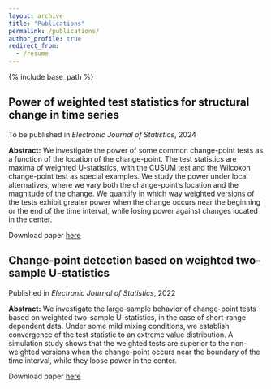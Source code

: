 ```yaml
---
layout: archive
title: "Publications"
permalink: /publications/
author_profile: true
redirect_from:
  - /resume
---
```


{% include base_path %}

Power of weighted test statistics for structural change in time series
------
To be published in *Electronic Journal of Statistics*, 2024

**Abstract:** We investigate the power of some common change-point tests as a function of the location of the change-point. The test statistics are maxima of weighted U-statistics, with the CUSUM test and the Wilcoxon change-point test as special examples. We study the power under local alternatives, where we vary both the change-point’s location and the magnitude of the change. We quantify in which way weighted versions of the tests exhibit greater power when the change occurs near the beginning or the end of the time interval, while losing power against changes located in the center.

Download paper [here](https://arxiv.org/abs/2302.08795)


Change-point detection based on weighted two-sample U-statistics
------
Published in *Electronic Journal of Statistics*, 2022

**Abstract:** We investigate the large-sample behavior of change-point tests based on weighted two-sample U-statistics, in the case of short-range dependent data. Under some mild mixing conditions, we establish convergence of the test statistic to an extreme value distribution. A simulation study shows that the weighted tests are superior to the non-weighted versions when the change-point occurs near the boundary of the time interval, while they loose power in the center.

Download paper [here](https://projecteuclid.org/journals/electronic-journal-of-statistics/volume-16/issue-1)

